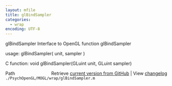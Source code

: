 ```yaml
---
layout: mfile
title: glBindSampler
categories:
  - wrap
encoding: UTF-8
---
```


glBindSampler  Interface to OpenGL function glBindSampler  

usage:  glBindSampler( unit, sampler )  

C function:  void glBindSampler(GLuint unit, GLuint sampler)  


<div class="code_header" style="text-align:right;">
  <span style="float:left;">Path&nbsp;&nbsp;</span> <span class="counter">Retrieve <a href=
  "https://raw.github.com/Psychtoolbox-3/Psychtoolbox-3/beta/./PsychOpenGL/MOGL/wrap/glBindSampler.m">current version from GitHub</a> | View <a href=
  "https://github.com/Psychtoolbox-3/Psychtoolbox-3/commits/beta/./PsychOpenGL/MOGL/wrap/glBindSampler.m">changelog</a></span>
</div>
<div class="code">
  <code>./PsychOpenGL/MOGL/wrap/glBindSampler.m</code>
</div>
